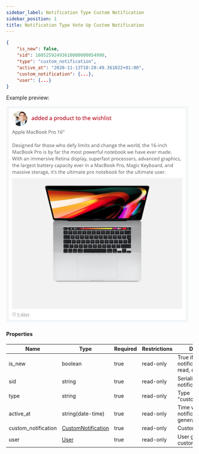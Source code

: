 ```yaml
---
sidebar_label: Notification Type Custom Notification
sidebar_position: 1
title: Notification Type Vote Up Custom Notification
---
```

```json
{
    "is_new": false,
    "sid": 16052592493610000000054990,
    "type": "custom_notification",
    "active_at": "2020-11-13T10:20:49.361022+01:00",
    "custom_notification": {...},
    "user": {...}
}
```

Example preview:

![Notification](/img/notification_types/custom_notification.png)

#### Properties

|Name|Type|Required|Restrictions|Description|
|---|---|---|---|---|
|is_new|boolean|true|read-only|True if the notification has been read, otherwise false|
|sid|string|true|read-only|Serialization id of the notification|
|type|string|true|read-only|Type "custom_notification"|
|active_at|string(date-time)|true|read-only|Time when the notification was generated|
|custom_notification|[CustomNotification](#schemacustomnotification)|true|read-only|Custom notification|
|user|[User](#schemauser)|true|read-only|User generate the custom notification|
